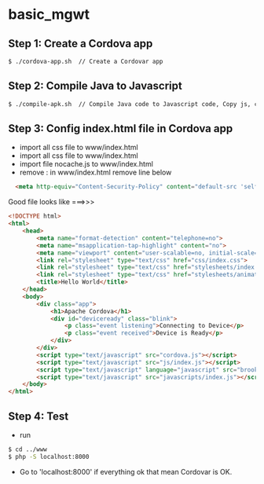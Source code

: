 # basic_mgwt

## Step 1: Create a Cordova app
```sh
$ ./cordova-app.sh  // Create a Cordovar app
```

## Step 2: Compile Java to Javascript

```sh
$ ./compile-apk.sh  // Compile Java code to Javascript code, Copy js, css, from GWT to Cordova
```

## Step 3: Config index.html file in Cordova app

- import all css file to www/index.html
- import all css file to www/index.html
- import file nocache.js to www/index.html
- remove : in www/index.html remove line below

```html
  <meta http-equiv="Content-Security-Policy" content="default-src 'self' data: gap: https://ssl.gstatic.com 'unsafe-eval'; style-src 'self' 'unsafe-inline'; media-src *">
```

Good file looks like ===>>>

```html
<!DOCTYPE html>
<html>
    <head>
        <meta name="format-detection" content="telephone=no">
        <meta name="msapplication-tap-highlight" content="no">
        <meta name="viewport" content="user-scalable=no, initial-scale=1, maximum-scale=1, minimum-scale=1, width=device-width">
        <link rel="stylesheet" type="text/css" href="css/index.css">
        <link rel="stylesheet" type="text/css" href="stylesheets/index.css" />
        <link rel="stylesheet" type="text/css" href="stylesheets/animations.css" />
        <title>Hello World</title>
    </head>
    <body>
        <div class="app">
            <h1>Apache Cordova</h1>
            <div id="deviceready" class="blink">
                <p class="event listening">Connecting to Device</p>
                <p class="event received">Device is Ready</p>
            </div>
        </div>
        <script type="text/javascript" src="cordova.js"></script>
        <script type="text/javascript" src="js/index.js"></script>
        <script type="text/javascript" language="javascript" src="brook/brook.nocache.js"></script>
        <script type="text/javascript" src="javascripts/index.js"></script>
    </body>
</html>


```

## Step 4: Test
- run 

```sh
$ cd ../www
$ php -S localhost:8000
```

- Go to 'localhost:8000' if everything ok that mean Cordovar is OK.
